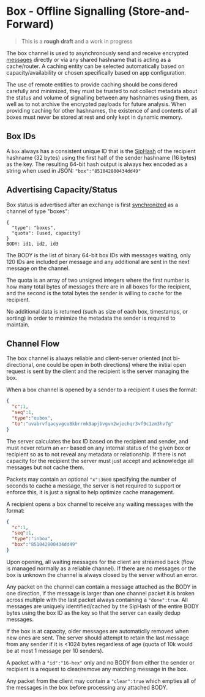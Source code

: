 # Box - Offline Signalling (Store-and-Forward)

> This is a **rough draft** and a work in progress

The box channel is used to asynchronously send and receive encrypted [messages](../e3x/messages.md) directly or via any shared hashname that is acting as a cache/router.  A caching entity can be selected automatically based on capacity/availability or chosen specifically based on app configuration.

The use of remote entities to provide caching should be considered carefully and minimized, they must be trusted to not collect metadata about the status and volume of signalling between any hashnames using them, as well as to not archive the encrypted payloads for future analysis.  When providing caching for other hashnames, the existence of and contents of all boxes must never be stored at rest and only kept in dynamic memory.

## Box IDs

A `box` always has a consistent unique ID that is the [SipHash](http://en.wikipedia.org/wiki/SipHash) of the recipient hashname (32 bytes) using the first half of the sender hashname (16 bytes) as the key.  The resulting 64-bit hash output is always hex encoded as a string when used in JSON: `"box":"851042800434dd49"` 

## Advertising Capacity/Status

Box status is advertised after an exchange is first [synchronized](../e3x/handshake.md) as a channel of type "boxes":

```
{
  "type": "boxes",
  "quota": [used, capacity]
}
BODY: id1, id2, id3
```

The BODY is the list of binary 64-bit box IDs with messages waiting, only 120 IDs are included per message and any additional are sent in the next message on the channel.

The quota is an array of two unsigned integers where the first number is how many total bytes of messages there are in all boxes for the recipient, and the second is the total bytes the sender is willing to cache for the recipient.

No additional data is returned (such as size of each box, timestamps, or sorting) in order to minimize the metadata the sender is required to maintain.

## Channel Flow

The box channel is always reliable and client-server oriented (not bi-directional, one could be open in both directions) where the initial open request is sent by the client and the recipient is the server managing the box.

When a box channel is opened by a sender to a recipient it uses the format:

```json
{
  "c":1,
  "seq":1,
  "type":"oubox",
  "to":"uvabrvfqacyvgcu8kbrrmk9apjbvgvn2wjechqr3vf9c1zm3hv7g"
}
```

The server calculates the box ID based on the recipient and sender, and must never return an `err` based on any internal status of the given box or recipient so as to not reveal any metadata or relationship.  If there is not capacity for the recipient the server must just accept and acknowledge all messages but not cache them.

Packets may contain an optional `"x":3600` specifying the number of seconds to cache a message, the server is not required to support or enforce this, it is just a signal to help optimize cache management.

A recipient opens a box channel to receive any waiting messages with the format:

```json
{
  "c":1,
  "seq":1,
  "type":"inbox",
  "box":"851042800434dd49"
}
```

Upon opening, all waiting messages for the client are streamed back (flow is managed normally as a reliable channel).  If there are no messages or the box is unknown the channel is always closed by the server without an error.

Any packet on the channel can contain a message attached as the BODY in one direction, if the message is larger than one channel packet it is broken across multiple with the last packet always containing a `"done":true`.  All messages are uniquely identified/cached by the SipHash of the entire BODY bytes using the box ID as the key so that the server can easily dedup messages. 

If the box is at capacity, older messages are automaticlly removed when new ones are sent. The server should attempt to retain the last message from any sender if it is <1024 bytes regardless of age (quota of 10k would be at most 1 message per 10 senders).

A packet with a `"id":"16-hex"` only and no BODY from either the sender or recipient is a request to clear/remove any matching message in the box.

Any packet from the client may contain a `"clear":true` which empties all of the messages in the box before processing any attached BODY.
